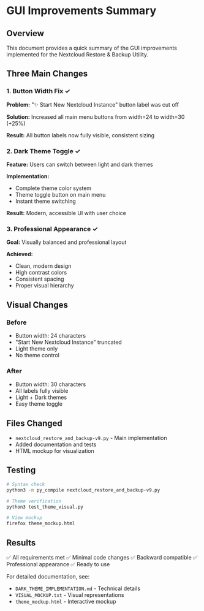 # GUI Improvements Summary

## Overview
This document provides a quick summary of the GUI improvements implemented for the Nextcloud Restore & Backup Utility.

## Three Main Changes

### 1. Button Width Fix ✓
**Problem:** "✨ Start New Nextcloud Instance" button label was cut off

**Solution:** Increased all main menu buttons from width=24 to width=30 (+25%)

**Result:** All button labels now fully visible, consistent sizing

### 2. Dark Theme Toggle ✓
**Feature:** Users can switch between light and dark themes

**Implementation:** 
- Complete theme color system
- Theme toggle button on main menu
- Instant theme switching

**Result:** Modern, accessible UI with user choice

### 3. Professional Appearance ✓
**Goal:** Visually balanced and professional layout

**Achieved:**
- Clean, modern design
- High contrast colors
- Consistent spacing
- Proper visual hierarchy

## Visual Changes

### Before
- Button width: 24 characters
- "Start New Nextcloud Instance" truncated
- Light theme only
- No theme control

### After
- Button width: 30 characters  
- All labels fully visible
- Light + Dark themes
- Easy theme toggle

## Files Changed
- `nextcloud_restore_and_backup-v9.py` - Main implementation
- Added documentation and tests
- HTML mockup for visualization

## Testing
```bash
# Syntax check
python3 -m py_compile nextcloud_restore_and_backup-v9.py

# Theme verification
python3 test_theme_visual.py

# View mockup
firefox theme_mockup.html
```

## Results
✅ All requirements met
✅ Minimal code changes
✅ Backward compatible
✅ Professional appearance
✅ Ready to use

For detailed documentation, see:
- `DARK_THEME_IMPLEMENTATION.md` - Technical details
- `VISUAL_MOCKUP.txt` - Visual representations
- `theme_mockup.html` - Interactive mockup
